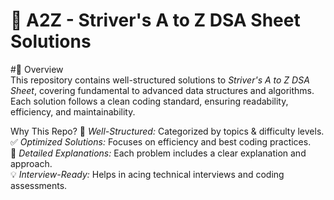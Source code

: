 # 🚀 A2Z - Striver's A to Z DSA Sheet Solutions  
#📖 Overview  
This repository contains well-structured solutions to *Striver's A to Z DSA Sheet*, covering fundamental to advanced data structures and algorithms.
Each solution follows a clean coding standard, ensuring readability, efficiency, and maintainability.

Why This Repo?
📂 *Well-Structured:* Categorized by topics & difficulty levels.  
✅ *Optimized Solutions:* Focuses on efficiency and best coding practices.  
📝 *Detailed Explanations:* Each problem includes a clear explanation and approach.  
💡 *Interview-Ready:* Helps in acing technical interviews and coding assessments.  



